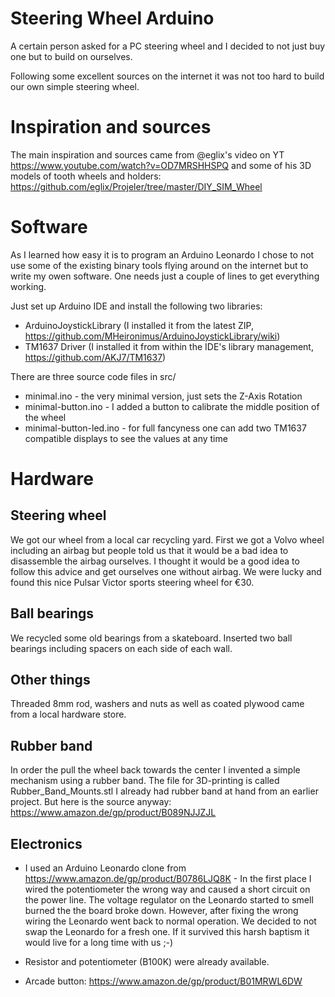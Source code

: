 # Steering Wheel Arduino

A certain person asked for a PC steering wheel and I decided to not just buy one but to build on ourselves.

Following some excellent sources on the internet it was not too hard to build our own simple steering wheel.

# Inspiration and sources

The main inspiration and sources came from @eglix's video on YT https://www.youtube.com/watch?v=OD7MRSHHSPQ
and some of his 3D models of tooth wheels and holders: https://github.com/eglix/Projeler/tree/master/DIY_SIM_Wheel

# Software

As I learned how easy it is to program an Arduino Leonardo I chose to not use some of the existing binary tools flying around on the internet but to write my owen software. One needs just a couple of lines to get everything working.

Just set up Arduino IDE and install the following two libraries:
* ArduinoJoystickLibrary (I installed it from the latest ZIP, https://github.com/MHeironimus/ArduinoJoystickLibrary/wiki)
* TM1637 Driver (I installed it from within the IDE's library management, https://github.com/AKJ7/TM1637)

There are three source code files in src/
* minimal.ino - the very minimal version, just sets the Z-Axis Rotation
* minimal-button.ino - I added a button to calibrate the middle position of the wheel
* minimal-button-led.ino - for full fancyness one can add two TM1637 compatible displays to see the values at any time

# Hardware

## Steering wheel

We got our wheel from a local car recycling yard. First we got a Volvo wheel including an airbag but people told us that it would be a bad idea to disassemble the airbag ourselves. I thought it would be a good idea to follow this advice and get ourselves one without airbag. We were lucky and found this nice Pulsar Victor sports steering wheel for €30.

## Ball bearings

We recycled some old bearings from a skateboard. Inserted two ball bearings including spacers on each side of each wall.

## Other things

Threaded 8mm rod, washers and nuts as well as coated plywood came from a local hardware store.

## Rubber band

In order the pull the wheel back towards the center I invented a simple mechanism using a rubber band. The file for 3D-printing is called Rubber_Band_Mounts.stl I already had rubber band at hand from an earlier project. But here is the source anyway: https://www.amazon.de/gp/product/B089NJJZJL

## Electronics

* I used an Arduino Leonardo clone from https://www.amazon.de/gp/product/B0786LJQ8K - In the first place I wired the potentiometer the wrong way and caused a short circuit on the power line. The voltage regulator on the Leonardo started to smell burned the the board broke down. However, after fixing the wrong wiring the Leonardo went back to normal operation. We decided to not swap the Leonardo for a fresh one. If it survived this harsh baptism it would live for a long time with us ;-)

* Resistor and potentiometer (B100K) were already available.

* Arcade button: https://www.amazon.de/gp/product/B01MRWL6DW
